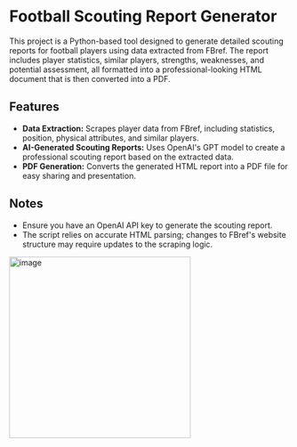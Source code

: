 # Football Scouting Report Generator

This project is a Python-based tool designed to generate detailed scouting reports for football players using data extracted from FBref. The report includes player statistics, similar players, strengths, weaknesses, and potential assessment, all formatted into a professional-looking HTML document that is then converted into a PDF.

## Features

- **Data Extraction:** Scrapes player data from FBref, including statistics, position, physical attributes, and similar players.
- **AI-Generated Scouting Reports:** Uses OpenAI's GPT model to create a professional scouting report based on the extracted data.
- **PDF Generation:** Converts the generated HTML report into a PDF file for easy sharing and presentation.

## Notes

- Ensure you have an OpenAI API key to generate the scouting report.
- The script relies on accurate HTML parsing; changes to FBref's website structure may require updates to the scraping logic.

<img width="326" alt="image" src="https://github.com/user-attachments/assets/086b8dc0-d382-4c4b-9b72-958abe93f528">
